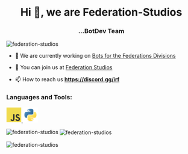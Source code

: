 <h1 align="center">Hi 👋, we are Federation-Studios</h1>
<h3 align="center">...BotDev Team</h3>

<p align="left"> <img src="https://komarev.com/ghpvc/?username=federation-studios&label=Profile%20views&color=0e75b6&style=flat" alt="federation-studios" /> </p>

- 🔭 We are currently working on [Bots for the Federations Divisions](https://github.com/Federation-Studios)

- 🤝 You can join us at [Federation Studios](https://docs.google.com/forms/d/e/1FAIpQLSfeB-oMQmqa_6Nb1wUe-qFExIKdawPvKcZUCf7u_bqPLOvNhg/viewform?usp=sf_link)

- 📫 How to reach us **https://discord.gg/irf**

<p align="left">
</p>

<h3 align="left">Languages and Tools:</h3>
<p align="left"> <a href="https://developer.mozilla.org/en-US/docs/Web/JavaScript" target="_blank" rel="noreferrer"> <img src="https://raw.githubusercontent.com/devicons/devicon/master/icons/javascript/javascript-original.svg" alt="javascript" width="40" height="40"/> </a> <a href="https://www.python.org" target="_blank" rel="noreferrer"> <img src="https://raw.githubusercontent.com/devicons/devicon/master/icons/python/python-original.svg" alt="python" width="40" height="40"/> </a> </p>

<p><img align="left" src="https://github-readme-stats.vercel.app/api/top-langs?username=federation-studios&show_icons=true&locale=en&layout=compact" alt="federation-studios" /></p>

<p>&nbsp;<img align="center" src="https://github-readme-stats.vercel.app/api?username=federation-studios&show_icons=true&locale=en" alt="federation-studios" /></p>

<p><img align="center" src="https://github-readme-streak-stats.herokuapp.com/?group=federation-studios&" alt="federation-studios" /></p>
